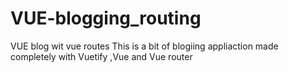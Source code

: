# VUE-blogging_routing
VUE blog wit vue routes
This is a bit of blogiing appliaction made completely with Vuetify ,Vue and Vue router
